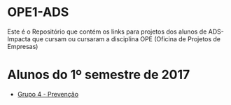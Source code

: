 # OPE1-ADS
Este é o Repositório que contém os links para projetos dos alunos de ADS-Impacta que cursam ou cursaram a disciplina OPE (Oficina de Projetos de Empresas)

# Alunos do 1º semestre de 2017
* [Grupo 4 - Prevenção](https://github.com/OSPrevencao/O.S.PREVENCAO)
